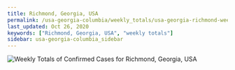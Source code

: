 ```yaml
---
title: Richmond, Georgia, USA
permalink: /usa-georgia-columbia/weekly_totals/usa-georgia-richmond-weekly_totals.html
last_updated: Oct 26, 2020
keywords: ["Richmond, Georgia, USA", "weekly totals"]
sidebar: usa-georgia-columbia_sidebar
---
```


![Weekly Totals of Confirmed Cases for Richmond, Georgia, USA](/covid_tracker/images/graphs/usa-georgia-richmond-weekly_totals_graph.png)
